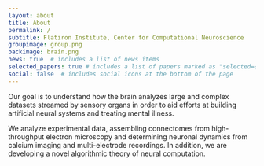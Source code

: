 ```yaml
---
layout: about
title: About
permalink: /
subtitle: Flatiron Institute, Center for Computational Neuroscience
groupimage: group.png
backimage: brain.png
news: true  # includes a list of news items
selected_papers: true # includes a list of papers marked as "selected={true}"
social: false  # includes social icons at the bottom of the page
---
```

Our goal is to understand how the brain analyzes large and complex datasets streamed by sensory organs in order to aid efforts at building artificial neural systems and treating mental illness.

We analyze experimental data, assembling connectomes from high-throughput electron microscopy and determining neuronal dynamics from calcium imaging and multi-electrode recordings. In addition, we are developing a novel algorithmic theory of neural computation. 

<!-- Write your biography here. Tell the world about yourself. Link to your favorite [subreddit](http://reddit.com). You can put a picture in, too. The code is already in, just name your picture `prof_pic.jpg` and put it in the `img/` folder.

Put your address / P.O. box / other info right below your picture. You can also disable any these elements by editing `profile` property of the YAML header of your `_pages/about.md`. Edit `_bibliography/papers.bib` and Jekyll will render your [publications page](/al-folio/publications/) automatically.

Link to your social media connections, too. This theme is set up to use [Font Awesome icons](http://fortawesome.github.io/Font-Awesome/) and [Academicons](https://jpswalsh.github.io/academicons/), like the ones below. Add your Facebook, Twitter, LinkedIn, Google Scholar, or just disable all of them. -->
